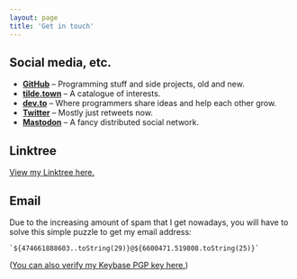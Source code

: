 ```yaml
---
layout: page
title: 'Get in touch'
---
```


## Social media, etc.

- [**GitHub**](https://github.com/resir014) – Programming stuff and side projects, old and new.
- [**tilde.town**](https://tilde.town/~resir014/) – A catalogue of interests.
- [**dev.to**](https://dev.to/resir014) – Where programmers share ideas and help each other grow.
- [**Twitter**](https://twitter.com/resir014) – Mostly just retweets now.
- [**Mastodon**](/mastodon) – A fancy distributed social network.

## Linktree

[View my Linktree here.](/linktree)

## Email

Due to the increasing amount of spam that I get nowadays, you will have to solve this simple puzzle to get my email address:

```text
`${474661888603..toString(29)}@${6600471.519808.toString(25)}`
```

([You can also verify my Keybase PGP key here.](https://keybase.io/resir014))
